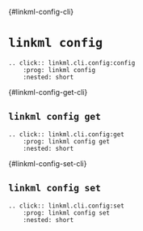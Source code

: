 {#linkml-config-cli}
# `linkml config`

```{eval-rst} 
.. click:: linkml.cli.config:config
    :prog: linkml config
    :nested: short
```

{#linkml-config-get-cli}
## `linkml config get`

```{eval-rst} 
.. click:: linkml.cli.config:get
    :prog: linkml config get
    :nested: short
```  

{#linkml-config-set-cli}
## `linkml config set`

```{eval-rst} 
.. click:: linkml.cli.config:set
    :prog: linkml config set
    :nested: short
```  